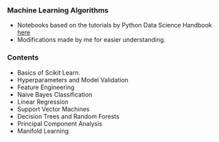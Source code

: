 ### Machine Learning Algorithms
- Notebooks based on the tutorials by Python Data Science Handbook [here](https://jakevdp.github.io/PythonDataScienceHandbook/)
- Modifications made by me for easier understanding.

### Contents
- Basics of Scikit Learn.
- Hyperparameters and Model Validation
- Feature Engineering
- Naive Bayes Classification
- Linear Regression
- Support Vector Machines
- Decision Trees and Random Forests
- Principal Component Analysis
- Manifold  Learning
